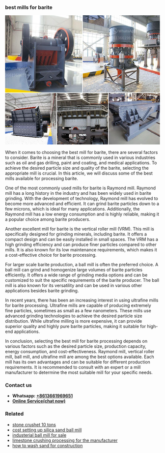 <h3>best mills for barite</h3><img src='1702952937.jpg' alt=''><p>When it comes to choosing the best mill for barite, there are several factors to consider. Barite is a mineral that is commonly used in various industries such as oil and gas drilling, paint and coating, and medical applications. To achieve the desired particle size and quality of the barite, selecting the appropriate mill is crucial. In this article, we will discuss some of the best mills available for processing barite.</p><p>One of the most commonly used mills for barite is Raymond mill. Raymond mill has a long history in the industry and has been widely used in barite grinding. With the development of technology, Raymond mill has evolved to become more advanced and efficient. It can grind barite particles down to a few microns, which is ideal for many applications. Additionally, the Raymond mill has a low energy consumption and is highly reliable, making it a popular choice among barite producers.</p><p>Another excellent mill for barite is the vertical roller mill (VRM). This mill is specifically designed for grinding minerals, including barite. It offers a compact design and can be easily installed in small spaces. The VRM has a high grinding efficiency and can produce finer particles compared to other mills. It is also known for its low maintenance requirements, which makes it a cost-effective choice for barite processing.</p><p>For larger scale barite production, a ball mill is often the preferred choice. A ball mill can grind and homogenize large volumes of barite particles efficiently. It offers a wide range of grinding media options and can be customized to suit the specific requirements of the barite producer. The ball mill is also known for its versatility and can be used in various other applications besides barite grinding.</p><p>In recent years, there has been an increasing interest in using ultrafine mills for barite processing. Ultrafine mills are capable of producing extremely fine particles, sometimes as small as a few nanometers. These mills use advanced grinding technologies to achieve the desired particle size distribution. While ultrafine milling is more expensive, it can provide superior quality and highly pure barite particles, making it suitable for high-end applications.</p><p>In conclusion, selecting the best mill for barite processing depends on various factors such as the desired particle size, production capacity, energy consumption, and cost-effectiveness. Raymond mill, vertical roller mill, ball mill, and ultrafine mill are among the best options available. Each mill has its own advantages and can be suitable for different production requirements. It is recommended to consult with an expert or a mill manufacturer to determine the most suitable mill for your specific needs.</p><h3>Contact us</h3><ul><li><strong>Whatsapp:&nbsp;<a href="https://wa.me/8613661969651">+8613661969651</a></strong></li><li><a href="https://swt.shibang-china.com/?git&amp;zhl&amp;best mills for barite"><strong>Online Service(chat now)</strong></a></li></ul><h3>Related</h3><ul><li><a href='stone crushet 10 tons.md'>stone crushet 10 tons</a></li><li><a href='cost setting up silica sand ball mill.md'>cost setting up silica sand ball mill</a></li><li><a href='industerial ball mill for sale.md'>industerial ball mill for sale</a></li><li><a href='limestone crushing processing for the manufacturer.md'>limestone crushing processing for the manufacturer</a></li><li><a href='how to wash sand for construction.md'>how to wash sand for construction</a></li></ul>